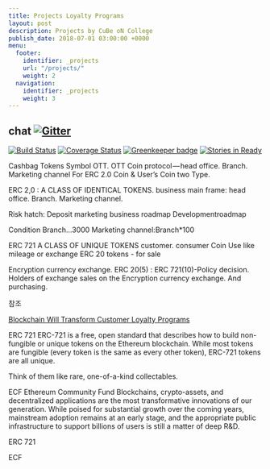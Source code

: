 ```yaml
---
title: Projects Loyalty Programs 
layout: post
description: Projects by CuBe oN College
publish_date: 2018-07-01 03:00:00 +0000
menu:
  footer:
    identifier: _projects
    url: "/projects/"
    weight: 2
  navigation:
    identifier: _projects
    weight: 3
---
```


## chat [![Gitter](https://badges.gitter.im/Join%20Chat.svg)](https://gitter.im/wooriapt?utm_source=share-link&utm_medium=link&utm_campaign=share-link)


[![Build Status](https://circleci.com/gh/MetaMask/metamask-extension.svg?style=shield&circle-token=a1ddcf3cd38e29267f254c9c59d556d513e3a1fd)](https://circleci.com/gh/MetaMask/metamask-extension) [![Coverage Status](https://coveralls.io/repos/github/MetaMask/metamask-extension/badge.svg?branch=master)](https://coveralls.io/github/MetaMask/metamask-extension?branch=master) [![Greenkeeper badge](https://badges.greenkeeper.io/MetaMask/metamask-extension.svg)](https://greenkeeper.io/) [![Stories in Ready](https://badge.waffle.io/MetaMask/metamask-extension.png?label=in%20progress&title=waffle.io)](https://waffle.io/MetaMask/metamask-extension)


Cashbag Tokens Symbol OTT.
OTT Coin protocol — head office. Branch. Marketing channel For ERC 2.0 Coin & User’s Coin two Type.

ERC 2,0 : A CLASS OF IDENTICAL TOKENS. business main frame: head office. Branch. Marketing channel.

Risk hatch: 
Deposit
marketing
business roadmap
Developmentroadmap

Condition
Branch…3000
Marketing channel:Branch*100

ERC 721 A CLASS OF UNIQUE TOKENS customer. consumer Coin
Use like mileage or exchange ERC 20 tokens - for sale

Encryption currency exchange. ERC 20(5) : ERC 721(10)-Policy decision. Holders of exchange sales on the Encryption currency exchange. And purchasing.

참조

[Blockchain Will Transform Customer Loyalty Programs](https://hbr.org/2017/03/blockchain-will-transform-customer-loyalty-programs)

ERC 721 ERC-721 is a free, open standard that describes how to build non-fungible or unique tokens on the Ethereum blockchain. While most tokens are fungible (every token is the same as every other token), ERC-721 tokens are all unique.

Think of them like rare, one-of-a-kind collectables.

ECF Ethereum Community Fund Blockchains, crypto-assets, and decentralized applications are the most transformative innovations of our generation. While poised for substantial growth over the coming years, mainstream adoption remains at an early stage, and the appropriate public infrastructure to support billions of users is still a matter of deep R&D.

ERC 721

ECF
